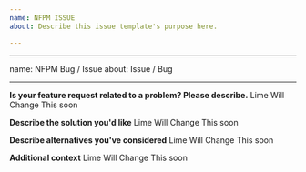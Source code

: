 ```yaml
---
name: NFPM ISSUE
about: Describe this issue template's purpose here.

---
```


---
name: NFPM Bug / Issue
about: Issue / Bug 

---

**Is your feature request related to a problem? Please describe.**
Lime Will Change This soon 

**Describe the solution you'd like**
Lime Will Change This soon 

**Describe alternatives you've considered**
Lime Will Change This soon 

**Additional context**
Lime Will Change This soon 

